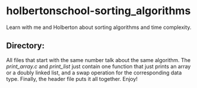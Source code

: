 # holbertonschool-sorting\_algorithms
Learn with me and Holberton about sorting algorithms and time complexity.
## Directory:
All files that start with the same number talk about the same algorithm.
The _print\_array.c_ and _print\_list_ just contain one function that just prints
an array or a doubly linked list, and a swap operation for the corresponding data type.
Finally, the header file puts it all together. Enjoy!

